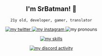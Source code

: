 <div align="center">
	<h2>I'm SrBatman! 🦇</h2>
	<p><code>21y old, developer, gamer, translator</code></p>
	<a href="https://x.com/__MrAsshole__">
		<img alt="my twitter" src="https://img.shields.io/static/v1?label=my%20twitter%3A&message=@__MrAsshole__&color=0e0e0e&logo=X" />
	</a>
	<a href="https://www.instagram.com/hector.olivares_/">
		<img alt="my instagram" src="https://img.shields.io/static/v1?label=my%20instagram%3A&message=@hector.olivares_&color=E4405F&logo=Instagram" />
	</a>
	<img alt="my pronouns" src="https://img.shields.io/endpoint?color=%23fff&label=my%20pronouns%3A&logo=handshake&logoColor=%23fff&url=https%3A%2F%2Fpronoundb.org%2Fshields%2F6396950f95ed6674fbc90f12" />
	<p align="center">
		<a href="https://skillicons.dev">
			<img alt="my skills" src="https://skillicons.dev/icons?i=vscode,vite,php,unity,ts,laravel,stackoverflow,sqlite,sass,regex,redis,react,py,powershell,ps,nodejs,android,nextjs,mysql,mongodb,maven,ubuntu,linux,kotlin,js,java,tailwind,html,heroku,firebase,gradle,github,githubactions,git,gcp,express,eclipse,docker,bots,discord,deno,css,cloudflare,bootstrap,androidstudio" />
		</a>
	</p>
	<a href="https://discord.com/users/395448252528459777">
		<img alt="my discord activity" src="https://lanyard.cnrad.dev/api/395448252528459777" />
	</a>
</div>
